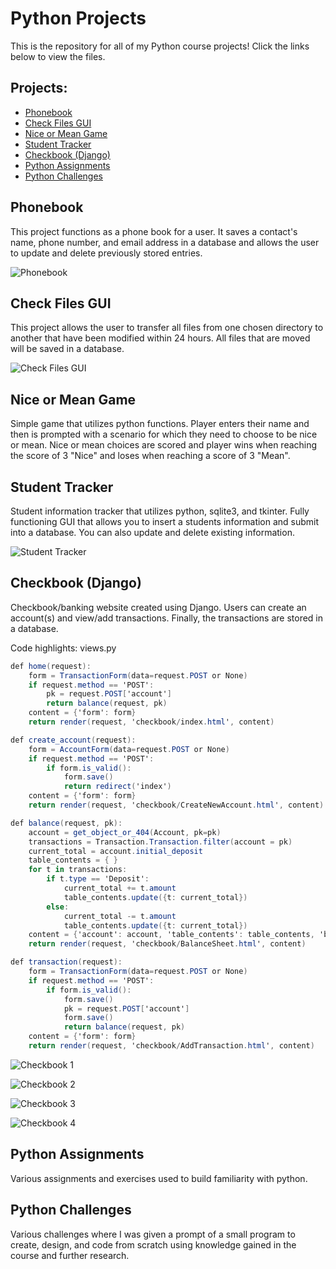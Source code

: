 # Python Projects
This is the repository for all of my Python course projects! Click the links below to view the files.
## Projects:
- <a href="https://github.com/alvarezsound/Python-Projects/tree/main/Phonebook" target="_blank">Phonebook</a>
- <a href="https://github.com/alvarezsound/Python-Projects/tree/main/Check_Files_GUI" target="_blank">Check Files GUI</a>
- <a href="https://github.com/alvarezsound/Python-Projects/tree/main/Nice_or_mean_game" target="_blank">Nice or Mean Game</a>
- <a href="https://github.com/alvarezsound/Python-Projects/tree/main/Student_Tracker" target="_blank">Student Tracker</a>
- <a href="https://github.com/alvarezsound/Python-Projects/tree/main/Django_Checkbook" target="_blank">Checkbook (Django)</a>
- <a href="https://github.com/alvarezsound/Python-Projects/tree/main/Python_Assignments" target="_blank">Python Assignments</a>
- <a href="https://github.com/alvarezsound/Python-Projects/tree/main/Python_Challenges" target="_blank">Python Challenges</a>
## Phonebook
This project functions as a phone book for a user. It saves a contact's name, phone number, and email address in a database and allows the user to update and delete previously stored entries.

![Phonebook](/Images/Phonebook.png)
## Check Files GUI
This project allows the user to transfer all files from one chosen directory to another that have been modified within 24 hours. All files that are moved will be saved in a database.

![Check Files GUI](/Images/Check_Files_GUI.png)
## Nice or Mean Game
Simple game that utilizes python functions. Player enters their name and then is prompted with a scenario for which they need to choose to be nice or mean. Nice or mean choices are scored and player wins when reaching the score of 3 "Nice" and loses when reaching a score of 3 "Mean".
## Student Tracker
Student information tracker that utilizes python, sqlite3, and tkinter. Fully functioning GUI that allows you to insert a students information and submit into a database. You can also update and delete existing information.

![Student Tracker](/Images/Student_Tracker.png)
## Checkbook (Django)
Checkbook/banking website created using Django. Users can create an account(s) and view/add transactions. Finally, the transactions are stored in a database.

Code highlights:
views.py
```cs
def home(request):
    form = TransactionForm(data=request.POST or None)
    if request.method == 'POST':
        pk = request.POST['account']
        return balance(request, pk)
    content = {'form': form}
    return render(request, 'checkbook/index.html', content)
```
```cs
def create_account(request):
    form = AccountForm(data=request.POST or None)
    if request.method == 'POST':
        if form.is_valid():
            form.save()
            return redirect('index')
    content = {'form': form}
    return render(request, 'checkbook/CreateNewAccount.html', content)
```
```cs
def balance(request, pk):
    account = get_object_or_404(Account, pk=pk)
    transactions = Transaction.Transaction.filter(account = pk)
    current_total = account.initial_deposit
    table_contents = { }
    for t in transactions:
        if t.type == 'Deposit':
            current_total += t.amount
            table_contents.update({t: current_total})
        else:
            current_total -= t.amount
            table_contents.update({t: current_total})
    content = {'account': account, 'table_contents': table_contents, 'balance': current_total}
    return render(request, 'checkbook/BalanceSheet.html', content)
```
```cs
def transaction(request):
    form = TransactionForm(data=request.POST or None)
    if request.method == 'POST':
        if form.is_valid():
            form.save()
            pk = request.POST['account']
            form.save()
            return balance(request, pk)
    content = {'form': form}
    return render(request, 'checkbook/AddTransaction.html', content)
```

![Checkbook 1](/Images/Checkbook_Home.png)

![Checkbook 2](/Images/Checkbook_CreateAccount.png)

![Checkbook 3](/Images/Checkbook_AddTransaction.png)

![Checkbook 4](/Images/Checkbook_ViewTransactions.png)

## Python Assignments
Various assignments and exercises used to build familiarity with python.
## Python Challenges
Various challenges where I was given a prompt of a small program to create, design, and code from scratch using knowledge gained in the course and further research.
